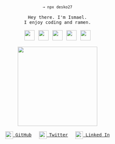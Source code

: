 <p align="center">
  <br>
  <code>→ npx desko27</code>
  <br>
  <br>
  <samp>Hey there. I'm Ismael.<br> I enjoy coding and ramen.</samp>
  <br>
  <br>
  <img height="32" width="32" src="https://unpkg.com/simple-icons@v5/icons/javascript.svg" />
  &nbsp;
  <img height="32" width="32" src="https://unpkg.com/simple-icons@v5/icons/react.svg" />
  &nbsp;
  <img height="32" width="32" src="https://unpkg.com/simple-icons@v5/icons/vuedotjs.svg" />
  &nbsp;
  <img height="32" width="32" src="https://unpkg.com/simple-icons@v5/icons/nodedotjs.svg" />
  &nbsp;
  <img height="32" width="32" src="https://unpkg.com/simple-icons@v5/icons/css3.svg" />
  <br>
  <br>
  <img src="https://media.giphy.com/media/q2ePk5TyEq8da/giphy.gif" width="250" />
  <br>
  <br>
  <a href="https://github.com/desko27"><img height="24" width="24" src="https://unpkg.com/simple-icons@v5/icons/github.svg" valign="middle" />&nbsp; <samp>GitHub</samp></a>
  &nbsp;&nbsp;&nbsp;&nbsp;
  <a href="https://twitter.com/desko27"><img height="24" width="24" src="https://unpkg.com/simple-icons@v5/icons/twitter.svg" valign="middle" />&nbsp; <samp>Twitter</samp></a>
  &nbsp;&nbsp;&nbsp;&nbsp;
  <a href="https://linkedin.com/in/desko27"><img height="24" width="24" src="https://unpkg.com/simple-icons@v5/icons/linkedin.svg" valign="middle" />&nbsp; <samp>Linked In</samp></a>
  <br>
  <br>
</p>
